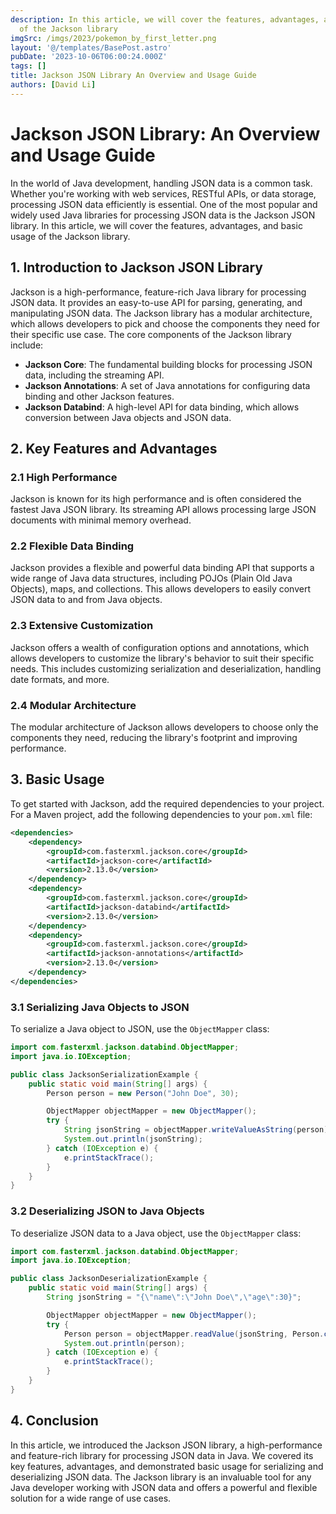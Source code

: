 ```yaml
---
description: In this article, we will cover the features, advantages, and basic usage
  of the Jackson library
imgSrc: /imgs/2023/pokemon_by_first_letter.png
layout: '@/templates/BasePost.astro'
pubDate: '2023-10-06T06:00:24.000Z'
tags: []
title: Jackson JSON Library An Overview and Usage Guide
authors: [David Li]
---
```


# Jackson JSON Library: An Overview and Usage Guide

In the world of Java development, handling JSON data is a common task. Whether you're working with web services, RESTful APIs, or data storage, processing JSON data efficiently is essential. One of the most popular and widely used Java libraries for processing JSON data is the Jackson JSON library. In this article, we will cover the features, advantages, and basic usage of the Jackson library.

## 1. Introduction to Jackson JSON Library

Jackson is a high-performance, feature-rich Java library for processing JSON data. It provides an easy-to-use API for parsing, generating, and manipulating JSON data. The Jackson library has a modular architecture, which allows developers to pick and choose the components they need for their specific use case. The core components of the Jackson library include:

- **Jackson Core**: The fundamental building blocks for processing JSON data, including the streaming API.
- **Jackson Annotations**: A set of Java annotations for configuring data binding and other Jackson features.
- **Jackson Databind**: A high-level API for data binding, which allows conversion between Java objects and JSON data.

## 2. Key Features and Advantages

### 2.1 High Performance

Jackson is known for its high performance and is often considered the fastest Java JSON library. Its streaming API allows processing large JSON documents with minimal memory overhead.

### 2.2 Flexible Data Binding

Jackson provides a flexible and powerful data binding API that supports a wide range of Java data structures, including POJOs (Plain Old Java Objects), maps, and collections. This allows developers to easily convert JSON data to and from Java objects.

### 2.3 Extensive Customization

Jackson offers a wealth of configuration options and annotations, which allows developers to customize the library's behavior to suit their specific needs. This includes customizing serialization and deserialization, handling date formats, and more.

### 2.4 Modular Architecture

The modular architecture of Jackson allows developers to choose only the components they need, reducing the library's footprint and improving performance.

## 3. Basic Usage

To get started with Jackson, add the required dependencies to your project. For a Maven project, add the following dependencies to your `pom.xml` file:

```xml
<dependencies>
    <dependency>
        <groupId>com.fasterxml.jackson.core</groupId>
        <artifactId>jackson-core</artifactId>
        <version>2.13.0</version>
    </dependency>
    <dependency>
        <groupId>com.fasterxml.jackson.core</groupId>
        <artifactId>jackson-databind</artifactId>
        <version>2.13.0</version>
    </dependency>
    <dependency>
        <groupId>com.fasterxml.jackson.core</groupId>
        <artifactId>jackson-annotations</artifactId>
        <version>2.13.0</version>
    </dependency>
</dependencies>
```

### 3.1 Serializing Java Objects to JSON

To serialize a Java object to JSON, use the `ObjectMapper` class:

```java
import com.fasterxml.jackson.databind.ObjectMapper;
import java.io.IOException;

public class JacksonSerializationExample {
    public static void main(String[] args) {
        Person person = new Person("John Doe", 30);

        ObjectMapper objectMapper = new ObjectMapper();
        try {
            String jsonString = objectMapper.writeValueAsString(person);
            System.out.println(jsonString);
        } catch (IOException e) {
            e.printStackTrace();
        }
    }
}
```

### 3.2 Deserializing JSON to Java Objects

To deserialize JSON data to a Java object, use the `ObjectMapper` class:

```java
import com.fasterxml.jackson.databind.ObjectMapper;
import java.io.IOException;

public class JacksonDeserializationExample {
    public static void main(String[] args) {
        String jsonString = "{\"name\":\"John Doe\",\"age\":30}";

        ObjectMapper objectMapper = new ObjectMapper();
        try {
            Person person = objectMapper.readValue(jsonString, Person.class);
            System.out.println(person);
        } catch (IOException e) {
            e.printStackTrace();
        }
    }
}
```

## 4. Conclusion

In this article, we introduced the Jackson JSON library, a high-performance and feature-rich library for processing JSON data in Java. We covered its key features, advantages, and demonstrated basic usage for serializing and deserializing JSON data. The Jackson library is an invaluable tool for any Java developer working with JSON data and offers a powerful and flexible solution for a wide range of use cases.